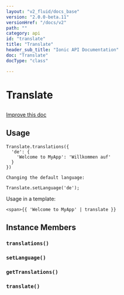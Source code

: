 ```yaml
---
layout: "v2_fluid/docs_base"
version: "2.0.0-beta.11"
versionHref: "/docs/v2"
path: ""
category: api
id: "translate"
title: "Translate"
header_sub_title: "Ionic API Documentation"
doc: "Translate"
docType: "class"

---
```










<h1 class="api-title">
<a class="anchor" name="translate" href="#translate"></a>

Translate





</h1>

<a class="improve-v2-docs" href="http://github.com/driftyco/ionic/edit/master//src/translation/translate.ts#L0">
Improve this doc
</a>










<!-- @usage tag -->

<h2><a class="anchor" name="usage" href="#usage"></a>Usage</h2>

<pre><code class="lang-js">Translate.translations({
  &#39;de&#39;: {
    &#39;Welcome to MyApp&#39;: &#39;Willkommen auf&#39;
  }
})

Changing the default language:

Translate.setLanguage(&#39;de&#39;);
</code></pre>
<p>Usage in a template:</p>
<pre><code class="lang-js">&lt;span&gt;{{ &#39;Welcome to MyApp&#39; | translate }}
</code></pre>




<!-- @property tags -->



<!-- instance methods on the class -->

<h2><a class="anchor" name="instance-members" href="#instance-members"></a>Instance Members</h2>

<div id="translations"></div>

<h3>
<a class="anchor" name="translations" href="#translations"></a>
<code>translations()</code>
  

</h3>












<div id="setLanguage"></div>

<h3>
<a class="anchor" name="setLanguage" href="#setLanguage"></a>
<code>setLanguage()</code>
  

</h3>












<div id="getTranslations"></div>

<h3>
<a class="anchor" name="getTranslations" href="#getTranslations"></a>
<code>getTranslations()</code>
  

</h3>












<div id="translate"></div>

<h3>
<a class="anchor" name="translate" href="#translate"></a>
<code>translate()</code>
  

</h3>















<!-- related link --><!-- end content block -->


<!-- end body block -->

